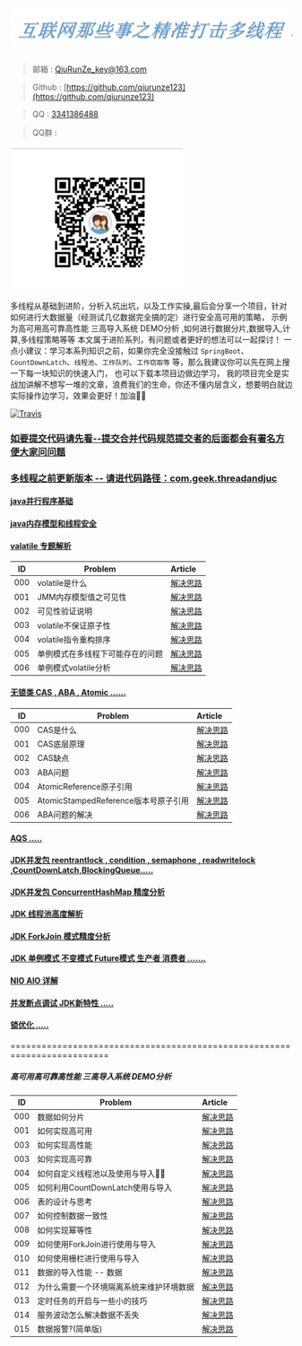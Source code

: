 ![互联网 Java 多线程那些事](https://raw.githubusercontent.com/qiurunze123/imageall/master/thread100.png)

> 邮箱 : [QiuRunZe_key@163.com](QiuRunZe_key@163.com)

> Github : [https://github.com/qiurunze123](https://github.com/qiurunze123)

> QQ : [3341386488](3341386488)

> QQ群 :

 ![整体流程](https://raw.githubusercontent.com/qiurunze123/imageall/master/qq.png)
 
 多线程从基础到进阶，分析入坑出坑，以及工作实操,最后会分享一个项目，针对如何进行大数据量（经测试几亿数据完全搞的定）进行安全高可用的策略，
 示例为高可用高可靠高性能 三高导入系统 DEMO分析 ,如何进行数据分片,数据导入,计算,多线程策略等等 本文属于进阶系列，有问题或者更好的想法可以一起探讨！ 
 一点小建议：学习本系列知识之前，如果你完全没接触过 `SpringBoot`、`CountDownLatch`、`线程池`、`工作队列`、`工作窃取等` 等，那么我建议你可以先在网上搜一下每一块知识的快速入门， 也可以下载本项目边做边学习，
 我的项目完全是实战加讲解不想写一堆的文章，浪费我们的生命，你还不懂内层含义，想要明白就边实际操作边学习，效果会更好！加油💪💪
 
 
 [![Travis](https://img.shields.io/badge/language-Java-yellow.svg)](https://github.com/qiurunze123)
    
###  [如要提交代码请先看--提交合并代码规范提交者的后面都会有署名方便大家问问题](/docs/code-criterion.md)
###  [多线程之前更新版本 -- 请进代码路径：com.geek.threadandjuc](/docs/thread-base-1.md)

####  [java并行程序基础](/docs/thread-base-3.md)

####  [java内存模型和线程安全](/docs/thread-base-4.md)

####  [valatile 专题解析](/docs/thread-base-5.md)

| ID | Problem  | Article | 
| --- | ---   | :--- |
| 000 |volatile是什么 | [解决思路](/docs/volatile.md) |
| 001 |JMM内存模型值之可见性 | [解决思路](/docs/volatile.md) |
| 002 |可见性验证说明 | [解决思路](/docs/volatile.md) |
| 003 |volatile不保证原子性 | [解决思路](/docs/volatile.md) |
| 004 |volatile指令重构排序 | [解决思路](/docs/volatile.md) |
| 005 |单例模式在多线程下可能存在的问题 | [解决思路](/docs/volatile.md) |
| 006 |单例模式volatile分析| [解决思路](/docs/volatile.md) |

####  [无锁类 CAS , ABA , Atomic ......](/docs/thread-base-6.md)

| ID | Problem  | Article | 
| --- | ---   | :--- |
| 000 |CAS是什么 | [解决思路](/docs/CASandABA.md) |
| 001 |CAS底层原理 | [解决思路](/docs/CASandABA.md) |
| 002 |CAS缺点 | [解决思路](/docs/CASandABA.md) |
| 003 |ABA问题 | [解决思路](/docs/CASandABA.md) |
| 004 |AtomicReference原子引用 | [解决思路](/docs/CASandABA.md) |
| 005 |AtomicStampedReference版本号原子引用 | [解决思路](/docs/CASandABA.md) |
| 006 |ABA问题的解决| [解决思路](/docs/CASandABA.md) |

####  [AQS .....](/docs/thread-base-14.md)

####  [JDK并发包 reentrantlock , condition , semaphone , readwritelock ,CountDownLatch,BlockingQueue.....](/docs/thread-base-7.md)

####  [JDK并发包 ConcurrentHashMap 精度分析](/docs/thread-base-8.md)

####  [JDK 线程池高度解析 ](/docs/thread-base-9.md)

####  [JDK ForkJoin 模式精度分析  ](/docs/thread-base-10.md)

####  [JDK 单例模式 不变模式 Future模式 生产者 消费者 .......  ](/docs/thread-base-11.md)

####  [NIO AIO 详解  ](/docs/thread-base-12.md)

####  [并发断点调试 JDK新特性 .....  ](/docs/thread-base-13.md)

####  [锁优化 .....  ](/docs/thread-base-13.md)


=========================================================================


##### 高可用高可靠高性能 三高导入系统 DEMO分析 
| ID | Problem  | Article | 
| --- | ---   | :--- |
| 000 |数据如何分片 | [解决思路](/docs/code-solve.md) |
| 001 |如何实现高可用 | [解决思路](/docs/code-solve.md) |
| 003 |如何实现高性能|[解决思路](/docs/code-solve.md)  |
| 003 |如何实现高可靠 |[解决思路](/docs/code-solve.md)  |
| 004 |如何自定义线程池以及使用与导入🙋🐓 |[解决思路](/docs/code-solve.md)  |
| 005 |如何利用CountDownLatch使用与导入|[解决思路](/docs/code-solve.md)  |
| 006 |表的设计与思考 |[解决思路](/docs/code-solve.md)  |
| 007 |如何控制数据一致性 |[解决思路](/docs/code-solve.md)  |
| 008 |如何实现幂等性 |[解决思路](/docs/code-solve.md)  |
| 009 |如何使用ForkJoin进行使用与导入 |[解决思路](/docs/code-solve.md)  |
| 010 |如何使用栅栏进行使用与导入 |[解决思路](/docs/code-solve.md)  |
| 011 |数据的导入性能 -- 数据 |[解决思路](/docs/code-solve.md)  |
| 012 |为什么需要一个环境隔离系统来维护环境数据 |[解决思路](/docs/code-solve.md)  |
| 013 |定时任务的开启与一些小的技巧|[解决思路](/docs/code-solve.md)  |
| 014 |服务波动怎么解决数据不丢失 |[解决思路](/docs/code-solve.md) |
| 015 |数据报警?(简单版) |[解决思路](/docs/code-solve.md) |





